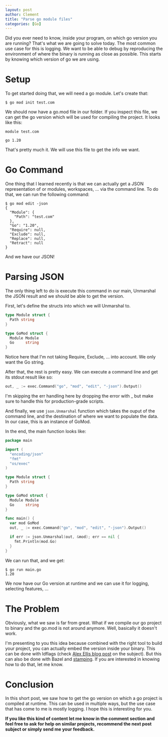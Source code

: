 ```yaml
---
layout: post
author: Clement
title: "Parse go module files"
categories: [Go]
---
```


Did you ever need to know, inside your program, on which go version you are running? That's what we are going to solve today. The most common use case for this is logging. We want to be able to debug by reproducing the environment of where the binary is running as close as possible. This starts by knowing which version of go we are using.

# Setup

To get started doing that, we will need a go module. Let's create that:

```shell
$ go mod init test.com
```

We should now have a go.mod file in our folder. If you inspect this file, we can get the go version which will be used for compiling the project. It looks like this:

```text go.mod
module test.com

go 1.20
```

That's pretty much it. We will use this file to get the info we want.

# Go Command

One thing that I learned recently is that we can actually get a JSON representation of or modules, workspaces, ... via the command line. To do that, we can run the following command:

```shell
$ go mod edit -json
{
  "Module": {
    "Path": "test.com"
  },
  "Go": "1.20",
  "Require": null,
  "Exclude": null,
  "Replace": null,
  "Retract": null
}
```

And we have our JSON!

# Parsing JSON

The only thing left to do is execute this command in our main, Unmarshal the JSON result and we should be able to get the version.

First, let's define the structs into which we will Unmarshal to.

```go main.go
type Module struct {
  Path string
}

type GoMod struct {
  Module Module
  Go     string
}
```

Notice here that I'm not taking Require, Exclude, ... into account. We only want the Go string.

After that, the rest is pretty easy. We can execute a command line and get its stdout result like so:

```go
out, _ := exec.Command("go", "mod", "edit", "-json").Output()
```

I'm skipping the err handling here by dropping the error with _ but make sure to handle this for production-grade scripts.

And finally, we use `json.Unmarshal` function which takes the ouput of the command line, and the destination of where we want to populate the data. In our case, this is an instance of GoMod.

In the end, the main function looks like:

```go main.go
package main

import (
  "encoding/json"
  "fmt"
  "os/exec"
)

type Module struct {
  Path string
}

type GoMod struct {
  Module Module
  Go     string
}

func main() {
  var mod GoMod
  out, _ := exec.Command("go", "mod", "edit", "-json").Output()

  if err := json.Unmarshal(out, &mod); err == nil {
    fmt.Println(mod.Go)
  }
}
```

We can run that, and we get:

```shell
$ go run main.go
1.20
```

We now have our Go version at runtime and we can use it for logging, selecting features, ...

# The Problem

Obviously, what we saw is far from great. What if we compile our go project to binary and the go.mod is not around anymore. Well, basically it doesn't work.

I'm presenting to you this idea because combined with the right tool to build your project, you can actually embed the version inside your binary. This can be done with ldflags (check [Alex Ellis blog post](https://blog.alexellis.io/inject-build-time-vars-golang/) on the subject). But this can also be done with Bazel and [stamping](https://bazel.build/docs/user-manual#workspace-status). If you are interested in knowing how to do that, let me know.

# Conclusion

In this short post, we saw how to get the go version on which a go project is compiled at runtime. This can be used in multiple ways, but the use case that has come to me is mostly logging. I hope this is interesting for you.

**If you like this kind of content let me know in the comment section and feel free to ask for help on similar projects, recommend the next post subject or simply send me your feedback.**
